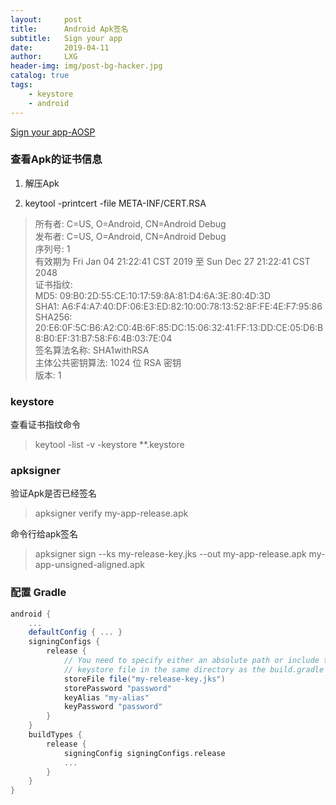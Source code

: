 ```yaml
---
layout:     post
title:      Android Apk签名
subtitle:   Sign your app
date:       2019-04-11
author:     LXG
header-img: img/post-bg-hacker.jpg
catalog: true
tags:
    - keystore
    - android
---
```


[Sign your app-AOSP](https://developer.android.com/studio/publish/app-signing?hl=zh-CN)

### 查看Apk的证书信息

1. 解压Apk

2. keytool -printcert -file META-INF/CERT.RSA

> 所有者: C=US, O=Android, CN=Android Debug<br/>
> 发布者: C=US, O=Android, CN=Android Debug<br/>
> 序列号: 1 <br/>
> 有效期为 Fri Jan 04 21:22:41 CST 2019 至 Sun Dec 27 21:22:41 CST 2048<br/>
> 证书指纹:<br/>
>  	  MD5:  09:B0:2D:55:CE:10:17:59:8A:81:D4:6A:3E:80:4D:3D<br/>
>	  SHA1: A6:F4:A7:40:DF:06:E3:ED:82:10:00:78:13:52:8F:FE:4E:F7:95:86<br/>
>	  SHA256: 20:E6:0F:5C:B6:A2:C0:4B:6F:85:DC:15:06:32:41:FF:13:DD:CE:05:D6:B8:B0:EF:31:B7:58:F6:4B:03:7E:04<br/>
> 签名算法名称: SHA1withRSA<br/>
> 主体公共密钥算法: 1024 位 RSA 密钥<br/>
> 版本: 1<br/>


### keystore

查看证书指纹命令
> keytool -list -v -keystore **.keystore

### apksigner

验证Apk是否已经签名
> apksigner verify my-app-release.apk

命令行给apk签名
> apksigner sign --ks my-release-key.jks --out my-app-release.apk my-app-unsigned-aligned.apk

### 配置 Gradle

```gradle
android {
    ...
    defaultConfig { ... }
    signingConfigs {
        release {
            // You need to specify either an absolute path or include the
            // keystore file in the same directory as the build.gradle file.
            storeFile file("my-release-key.jks")
            storePassword "password"
            keyAlias "my-alias"
            keyPassword "password"
        }
    }
    buildTypes {
        release {
            signingConfig signingConfigs.release
            ...
        }
    }
}
```


